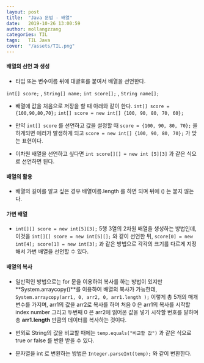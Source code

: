 ```yaml
---
layout: post
title:  "Java 문법 - 배열"
date:   2019-10-26 13:00:59
author: mollangzzang
categories: TIL
tags:	TIL Java
cover:  "/assets/TIL.png"
---
```


#### 배열의 선언 과 생성

- 타입 또는 변수이름 뒤에 대괄호를 붙여서 배열을 선언한다.

`int[] score;` , `String[] name;`
`int score[];` , `String name[];`

- 배열에 값을 처음으로 저장을 할 때 아래와 같이 한다.
`int[] score = {100,90,80,70};`
`int[] score = new int[] {100, 90, 80, 70, 60};`

- 만약 `int[] score` 를 선언하고 값을 설정할 때 `score = {100, 90, 80, 70};` 을 하게되면 에러가 발생하게 되고 `score = new int[] {100, 90, 80, 70};` 가 맞는 표현이다.

- 이차원 배열을 선언하고 싶다면 `int score[][] = new int [5][3]` 과 같은 식으로 선언하면 된다.

#### 배열의 활용

- 배열의 길이를 알고 싶은 경우 배열이름.length 를 하면 되며 뒤에 () 는 붙지 않는다.

#### 가변 배열

- `int[][] score = new int[5][3];` 5행 3열의 2차원 배열을 생성하는 방법인데, 이것을 `int[][] score = new int[5][];` 와 같이 선언한 뒤, `score[0] = new int[4]; score[1] = new int[3];` 과 같은 방법으로 각각의 크기를 다르게 지정해서 가변 배열을 선언할 수 있다.

#### 배열의 복사

- 일반적인 방법으로는 for 문을 이용하여 복사를 하는 방법이 있지만 **System.arraycopy()**를 이용하여 배열의 복사가 가능한데, `System.arraycopy(arr1, 0, arr2, 0, arr1.length );` 이렇게 총 5개의 매개변수를 가지며, arr1의 값을 arr2로 복사를 하며 처음 0 은 arr1의 복사를 시작할 index number 그리고 두번째 0 은 arr2에 읽어온 값을 넣기 시작할 번호를 말하며 총 **arr1.length** 만큼의 데이터를 복사하는 것이다.

* 번외로 String의 값을 비교할 때에는 `temp.equals("비교할 값")` 과 같은 식으로 true or false 를 반환 받을 수 있다.

* 문자열을 int 로 변환하는 방법은 `Integer.parseInt(temp);` 와 같이 변환한다. 